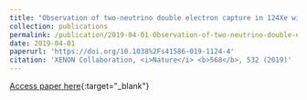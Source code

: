 ```yaml
---
title: "Observation of two-neutrino double electron capture in 124Xe with XENON1T"
collection: publications
permalink: /publication/2019-04-01-Observation-of-two-neutrino-double-electron-capture-in-124Xe-with-XENON1T
date: 2019-04-01
paperurl: 'https://doi.org/10.1038%2Fs41586-019-1124-4'
citation: 'XENON Collaboration, <i>Nature</i> <b>568</b>, 532 (2019)'
---
```

[Access paper here](https://doi.org/10.1038%2Fs41586-019-1124-4){:target="_blank"}
